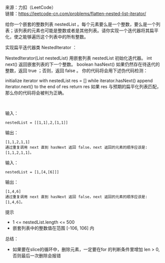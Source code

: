 
来源：力扣（LeetCode）  
链接：https://leetcode-cn.com/problems/flatten-nested-list-iterator/

给你一个嵌套的整数列表 nestedList 。每个元素要么是一个整数，要么是一个列表；该列表的元素也可能是整数或者是其他列表。请你实现一个迭代器将其扁平化，使之能够遍历这个列表中的所有整数。

实现扁平迭代器类 NestedIterator ：

NestedIterator(List<NestedInteger> nestedList) 用嵌套列表 nestedList 初始化迭代器。
int next() 返回嵌套列表的下一个整数。
boolean hasNext() 如果仍然存在待迭代的整数，返回 true ；否则，返回 false 。
你的代码将会用下述伪代码检测：

initialize iterator with nestedList
res = []
while iterator.hasNext()
append iterator.next() to the end of res
return res
如果 res 与预期的扁平化列表匹配，那么你的代码将会被判为正确。

 


输入：
```
nestedList = [[1,1],2,[1,1]]
```
输出：
```
[1,1,2,1,1]
通过重复调用 next 直到 hasNext 返回 false，next 返回的元素的顺序应该是: [1,1,2,1,1]。
```

输入：
```
nestedList = [1,[4,[6]]]
```
输出：
```
[1,4,6]
通过重复调用 next 直到 hasNext 返回 false，next 返回的元素的顺序应该是: [1,4,6]。
```

提示
* 1 <= nestedList.length <= 500
* 嵌套列表中的整数值在范围 [-106, 106] 内

总结：
* 如果要在slice的循环中，删除元素，一定要在for 的判断条件里增加 len > 0,否则最后一次删除会报错